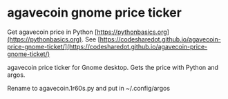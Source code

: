# agavecoin gnome price ticker

Get agavecoin price in Python [https://pythonbasics.org](https://pythonbasics.org).
See [https://codesharedot.github.io/agavecoin-price-gnome-ticket/](https://codesharedot.github.io/agavecoin-price-gnome-ticket/)

agavecoin price ticker for Gnome desktop. Gets the price with Python and argos.

Rename to agavecoin.1r60s.py and put in ~/.config/argos
